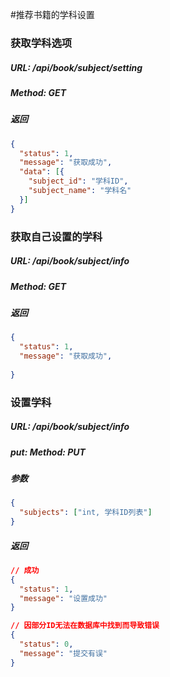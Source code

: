 #推荐书籍的学科设置


### 获取学科选项
##### URL: /api/book/subject/setting
##### Method: GET
##### 返回

```json
{
  "status": 1,
  "message": "获取成功",
  "data": [{
    "subject_id": "学科ID",
    "subject_name": "学科名"
  }]
}
```


### 获取自己设置的学科
##### URL: /api/book/subject/info
##### Method: GET
##### 返回

```json
{
  "status": 1,
  "message": "获取成功",
  
}
```


### 设置学科
##### URL: /api/book/subject/info
##### put: Method: PUT
##### 参数

```json
{
  "subjects": ["int, 学科ID列表"]
}
```

##### 返回

```json
// 成功
{
  "status": 1,
  "message": "设置成功"
}
```

```json
// 因部分ID无法在数据库中找到而导致错误
{
  "status": 0,
  "message": "提交有误"
}
```